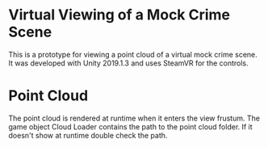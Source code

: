 # Virtual Viewing of a Mock Crime Scene
This is a prototype for viewing a point cloud of a virtual mock crime scene. It was developed with Unity 2019.1.3 and uses SteamVR for the controls. 

# Point Cloud
The point cloud is rendered at runtime when it enters the view frustum. The game object Cloud Loader contains the path to the point cloud folder. If it doesn't show at runtime double check the path. 

